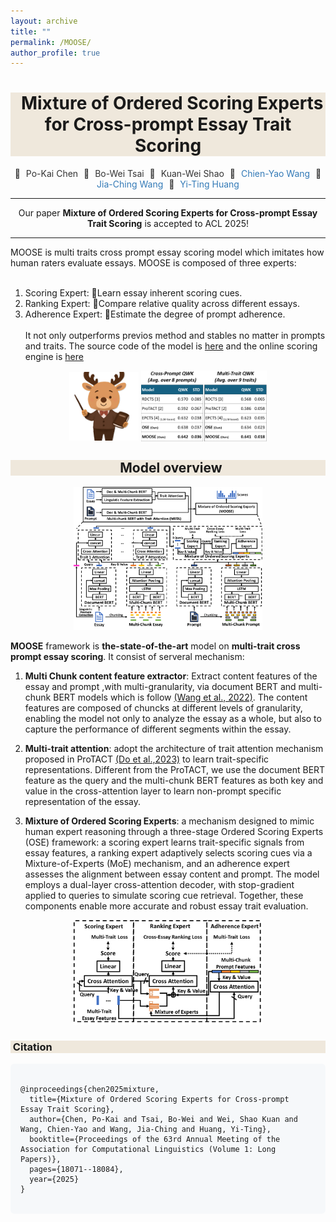 ```yaml
---
layout: archive
title: ""
permalink: /MOOSE/
author_profile: true
---
```


<h1 style="background:#efe8dc; text-align: center;font-size: 28px;">&nbsp; Mixture of Ordered Scoring Experts for Cross-prompt Essay Trait Scoring</h1>

<div align="center">

  <span style="margin: 2.5px;width: 120px; text-decoration:none;color:#333;">🦌</span>
  <span style="margin: 2.5px;width: 120px; text-decoration:none;color:#333;">Po-Kai Chen</span>
  <span style="margin: 2.5px;width: 120px; text-decoration:none;color:#333;">🦌</span>
  <span style="margin: 2.5px;width: 120px; text-decoration:none;color:#333;">Bo-Wei Tsai</span>
  <span style="margin: 2.5px;width: 120px; text-decoration:none;color:#333;">🦌</span>
  <span style="margin: 2.5px;width: 120px; text-decoration:none;color:#333;">Kuan-Wei Shao</span>
  <span style="margin: 2.5px;width: 120px; text-decoration:none;color:#333;">🦌</span>
  <a href="https://homepage.iis.sinica.edu.tw/pages/kinyiu/" style="margin: 2.5px; width: 120px;text-decoration:none; color:#337ab7;">Chien-Yao Wang</a>
  <span style="margin: 2.5px;width: 120px; text-decoration:none;color:#333;">🦌</span>
  <a href="https://dlmsl.csie.ncu.edu.tw/faculty" style="margin: 2.5px;width: 120px; text-decoration:none; color:#337ab7;">Jia-Ching Wang</a>
  <span style="margin: 2.5px;width: 120px; text-decoration:none;color:#333;">🦌</span>
  <a href="https://antslabtw.github.io/faculty/" style="margin: 2.5px;width: 120px; text-decoration:none; color:#337ab7;">Yi-Ting Huang</a><br>
</div>

---------------------------------------



<div align="center" >
Our paper <strong>Mixture of Ordered Scoring Experts for Cross-prompt Essay Trait Scoring</strong> is accepted to ACL 2025!<br>
</div>

---------------------------------------

MOOSE is multi traits cross prompt essay scoring model which imitates how human raters evaluate essays. MOOSE is composed of three experts:<br><br>
1) Scoring Expert: Learn essay inherent scoring cues.<br>
2) Ranking Expert: Compare relative quality across different essays.<br>
3) Adherence Expert: Estimate the degree of prompt adherence.<br><br>
It not only outperforms previos method and stables no matter in prompts and traits.
The source code of the model is [here](https://github.com/antslabtw/MOOSE-AES) and the online scoring engine is [here](https://6efa2479184c72195b.gradio.live/)


<div align="center" >
<img src="/images/moose_illustration.png" align="center" width="22%" height="22%"/>





<img src="/images/moose_result.png" align="center"  width="40%" height="40%"/>

</div>

<div align="center" >

<h2 style="background:#efe8dc; text-align: center;">&nbsp; Model overview </h2>

<img src="/images/aes.png"  width="60%" height="60%"/>

</div>

**MOOSE** framework is **the-state-of-the-art** model on **multi-trait cross prompt essay scoring**. It consist of serveral mechanism:

1. **Multi Chunk content feature extractor**: Extract content features of the essay and prompt ,with multi-granularity, via document BERT and multi-chunk BERT models which is follow [(Wang et al., 2022)](https://aclanthology.org/2022.naacl-main.249.pdf). The content features are composed of chuncks at different levels of granularity, enabling the model not only to analyze the essay as a whole, but also to capture the performance of different segments within the essay.

2. **Multi-trait attention**: adopt the architecture of trait attention mechanism proposed in ProTACT [(Do et al.,2023)](https://aclanthology.org/2023.findings-acl.98.pdf) to learn trait-specific representations. Different from the ProTACT, we use the document BERT feature as the query and the multi-chunk BERT features as both key and value in the cross-attention
layer to learn non-prompt specific representation of the essay. 

3. **Mixture of Ordered Scoring Experts**: a mechanism designed to mimic human expert reasoning through a three-stage Ordered Scoring Experts (OSE) framework: a scoring expert learns trait-specific signals from essay features, a ranking expert adaptively selects scoring cues via a Mixture-of-Experts (MoE) mechanism, and an adherence expert assesses the alignment between essay content and prompt. The model employs a dual-layer cross-attention decoder, with stop-gradient applied to queries to simulate scoring cue retrieval. Together, these components enable more accurate and robust essay trait evaluation.
<div align="center">
  <img src="/images/moose.png"  width="60%" height="60%"/>
</div>


<!--booktitle = "Proceedings of the 62nd Annual Meeting of the Association for Computational Linguistics (Volume 1: Long Papers)",
url = "https://aclanthology.org/2024.acl-long.1/",
oi = "10.18653/v1/2024.acl-long.1",
pages = "1--17",-->
<h3 style="background:#efe8dc;">&nbsp;Citation</h3>

<pre style="background: #f6f8fa; padding: 16px; border-radius: 6px; overflow-x: auto;">
<code>
@inproceedings{chen2025mixture,
  title={Mixture of Ordered Scoring Experts for Cross-prompt Essay Trait Scoring},
  author={Chen, Po-Kai and Tsai, Bo-Wei and Wei, Shao Kuan and Wang, Chien-Yao and Wang, Jia-Ching and Huang, Yi-Ting},
  booktitle={Proceedings of the 63rd Annual Meeting of the Association for Computational Linguistics (Volume 1: Long Papers)},
  pages={18071--18084},
  year={2025}
}
</code>
</pre>
